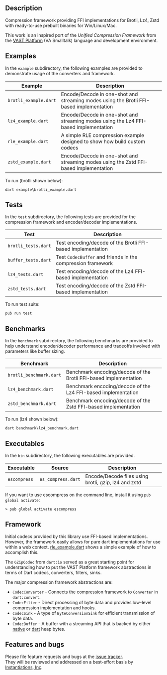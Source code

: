 ## Description
Compression framework providing FFI implementations for Brotli, Lz4, Zstd with ready-to-use prebuilt binaries for Win/Linux/Mac.

This work is an inspired port of the *Unified Compression Framework* from the [VAST Platform] (VA Smalltalk) language
and development environment.

## Examples
In the `example` subdirectory, the following examples are provided to demonstrate usage of the converters and framework.

| Example                   | Description                                                                               |
| ------------------------- | ----------------------------------------------------------------------------------------- |
| `brotli_example.dart`     | Encode/Decode in one-shot and streaming modes using the Brotli FFI-based implementation   |
| `lz4_example.dart`        | Encode/Decode in one-shot and streaming modes using the Lz4 FFI-based implementation      |
| `rle_example.dart`        | A simple RLE compression example designed to show how build custom codecs                 |
| `zstd_example.dart`       | Encode/Decode in one-shot and streaming modes using the Zstd FFI-based implementation     |

To run (brotli shown below):
```console
dart example\brotli_example.dart
```

## Tests
In the `test` subdirectory, the following tests are provided for the compression framework and encoder/decoder
implementations.

| Test                  | Description                                                   |
| ----------------------| ------------------------------------------------------------- |
| `brotli_tests.dart`   | Test encoding/decode of the Brotli FFI-based implementation   |
| `buffer_tests.dart`   | Test `CodecBuffer` and friends in the compression framework   |
| `lz4_tests.dart`      | Test encoding/decode of the Lz4 FFI-based implementation      |
| `zstd_tests.dart`     | Test encoding/decode of the Zstd FFI-based implementation     |

To run test suite:
```console
pub run test
```

## Benchmarks
In the `benchmark` subdirectory, the following benchmarks are provided to help understand encoder/decoder performance
and tradeoffs involved with parameters like buffer sizing.

| Benchmark                 | Description                                                        |
| ------------------------- | ------------------------------------------------------------------ |
| `brotli_benchmark.dart`   | Benchmark encoding/decode of the Brotli FFI-based implementation   |
| `lz4_benchmark.dart`      | Benchmark encoding/decode of the Lz4 FFI-based implementation      |
| `zstd_benchmark.dart`     | Benchmark encoding/decode of the Zstd FFI-based implementation     |

To run (lz4 shown below):
```console
dart benchmark\lz4_benchmark.dart
```

## Executables
In the `bin` subdirectory, the following executables are provided.

| Executable    | Source                | Description                                            |
| --------------| ----------------------|------------------------------------------------------- |
| `escompress`  | `es_compress.dart`    | Encode/Decode files using brotli, gzip, lz4 and zstd   |

If you want to use escompress on the command line,
install it using `pub global activate`:

```console
> pub global activate escompress
```

## Framework
Initial codecs provided by this library use FFI-based implementations. However, the framework easily allows for pure
dart implementations for use within a web context. [rle_example.dart](example/rle_example.dart) shows a simple
example of how to accomplish this.

The `GZipCodec` from `dart:io` served as a great starting point for understanding how to put the VAST Platform framework
abstractions in terms of Dart codecs, converters, filters, sinks.

The major compression framework abstractions are:
- `CodecConverter` - Connects the compression framework to `Converter` in `dart:convert`.
- `CodecFilter` - Direct processing of byte data and provides low-level compression implementation and hooks.
- `CodecSink` - A type of `ByteConversionSink` for efficient transmission of byte data.
- `CodecBuffer` - A buffer with a streaming API that is backed by either [native](lib/src/framework/native/buffers.dart)
or [dart](lib/src/framework/dart/buffers.dart) heap bytes.

## Features and bugs

Please file feature requests and bugs at the [issue tracker][tracker].\
They will be reviewed and addressed on a best-effort basis by [Instantiations, Inc].

[tracker]: https://github.com/instantiations/es_compression/issues
[VAST Platform]: https://www.instantiations.com/products/vasmalltalk/index.html
[Instantiations, Inc]: https://www.instantiations.com
